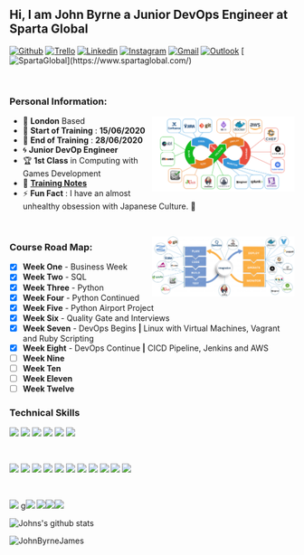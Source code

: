 <!-- Your title -->
## Hi, I am John Byrne a Junior DevOps Engineer at Sparta Global

<!-- Social Media / Contacts Badges -->

[![Github](https://img.shields.io/badge/-Github-000?style=flat&logo=Github&logoColor=white)](https://github.com/JohnByrneJames)
[![Trello](https://img.shields.io/badge/-Trello-026aa7?style=flat&logo=Trello&logoColor=white)](https://trello.com/b/eZdQiVQU/engineering-67)
[![Linkedin](https://img.shields.io/badge/-LinkedIn-blue?style=flat&logo=Linkedin&logoColor=white)](https://www.linkedin.com/in/john-byrne-b74214174/)
[![Instagram](https://img.shields.io/badge/-Instagram-E4405F?style=flat&labelColor=E4405F&logo=instagram&logoColor=white)](https://www.instagram.com/neardem/)
[![Gmail](https://img.shields.io/badge/-Gmail-c14438?style=flat&logo=Gmail&logoColor=white)](mailto:neardem1@gmail.com)
[![Outlook](https://img.shields.io/badge/-Outlook-0078D4?style=flat&logo=Microsoft-Outlook&logoColor=white)](mailto:jbyrne@spartaglobal.com)
[![SpartaGlobal](https://img.shields.io/badge/-SpartaGlobal-e33661?)](https://www.spartaglobal.com/)

&nbsp;

### **Personal Information:**

<!-- Any image aligned to the right. Beware the width -->
<img width="50%" align="right" alt="Github" src="Images/DevOps_tools.png" />

- :round_pushpin: **London** Based
- :date: **Start of Training** : **15/06/2020**
- :calendar: **End of Training** : **28/06/2020**
- :cyclone: **Junior DevOp Engineer**
- :trophy: **1st Class** in Computing with Games Development
- :notebook: [**Training Notes**](/Notes)
- :zap: **Fun Fact** : I have an almost unhealthy obsession with Japanese Culture. :japanese_castle:

<!-- Technical skills Here -->

&nbsp;

<!-- Any image aligned to the right. Beware the width -->
<img width="50%" align="right" alt="Github" src="Images/CICD_DevOps_Journey.png" />

### **Course Road Map:**
- [x] **Week One** - Business Week
- [x] **Week Two** - SQL
- [x] **Week Three** - Python
- [x] **Week Four** - Python Continued
- [x] **Week Five** - Python Airport Project
- [x] **Week Six** - Quality Gate and Interviews
- [x] **Week Seven** - DevOps Begins **|** Linux with Virtual Machines, Vagrant and Ruby Scripting
- [x] **Week Eight** - DevOps Continue **|** CICD Pipeline, Jenkins and AWS
- [ ] **Week Nine**
- [ ] **Week Ten**
- [ ] **Week Eleven**
- [ ] **Week Twelve**

### **Technical Skills**

<img src = "https://img.shields.io/badge/-HTML5-E34F26?style=flat&logo=html5&logoColor=white"> 
<img src = "https://img.shields.io/badge/-Bootstrap-563D7C?style=flat&logo=bootstrap&logoColor=white"> 
<img src = "https://img.shields.io/badge/-CSS3-1572B6?style=flat&logo=css3&logoColor=white">
<img src="https://img.shields.io/badge/-JavaScript-black?style=flat&logo=javascript&logoColor=eed718">
<img src="https://img.shields.io/badge/-PHP-5466b8?style=flat&logo=php&logoColor=white" >
<img src="https://img.shields.io/badge/-Flask-0d7963?style=flat&logo=flask&logoColor=white">

&nbsp;

<img src="https://img.shields.io/badge/-Python-3776AB?style=flat&logo=python&logoColor=yellow">
<img src = "https://img.shields.io/badge/-CSharp-1572B6?style=flat&logo=c%20sharp&logoColor=white">
<img src = "https://img.shields.io/badge/-MySQL-4479A1?style=flat&logo=MySQL&logoColor=white">
<img src = "https://img.shields.io/badge/-MicrosoftSQLServer-CC2927?style=flat&logo=Microsoft%20SQL%20Server&logoColor=white"> 
<img src = "https://img.shields.io/badge/-Vagrant-1563FF?style=flat&logo=Vagrant&logoColor=white">
<img src = "https://img.shields.io/badge/-Ruby-CC342D?style=flat&logo=Ruby&logoColor=white"> 
<img src = "https://img.shields.io/badge/-OracleVM-F80000?style=flat&logo=Oracle&logoColor=white"> 
<img src = "https://img.shields.io/badge/-Git-F05032?style=flat&logo=Git&logoColor=white">
<img src = "https://img.shields.io/badge/-Linux-FCC624?style=flat&logo=Linux&logoColor=black">
<img src = "https://img.shields.io/badge/-Jenkins-D24939?style=flat&logo=Jenkins&logoColor=white">
<img src = "https://img.shields.io/badge/-Amazon AWS-232F3E?style=flat&logo=Amazon%20AWS&logoColor=white">

&nbsp;

<img src="https://img.shields.io/badge/-Microsoft%20Word-164ead?style=flat&logo=microsoft%20word"> g<img src="https://img.shields.io/badge/-Microsoft%20Excel-026f39?style=flat&logo=microsoft%20excel"> <img src="https://img.shields.io/badge/-Microsoft%20PowerPoint-b9361a?style=flat&logo=microsoft%20powerpoint"><img src="https://img.shields.io/badge/-Microsoft%20Teams-6264A7?style=flat&logo=Microsoft%20Teams&logoColor=white"><img src="https://img.shields.io/badge/-Microsoft%20OneDrive-0078D4?style=flat&logo=Microsoft%20OneDrive&logoColor=white">

![Johns's github stats](https://github-readme-stats.vercel.app/api?username=JohnByrneJames&show_icons=true&hide_border=true)

<img src="https://komarev.com/ghpvc/?username=JohnByrneJames" alt="JohnByrneJames" />